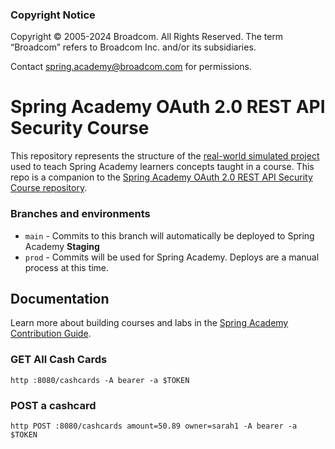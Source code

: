 ### Copyright Notice

Copyright © 2005-2024 Broadcom. All Rights Reserved. The term “Broadcom” refers to Broadcom Inc. and/or its subsidiaries.

Contact spring.academy@broadcom.com for permissions.

# Spring Academy OAuth 2.0 REST API Security Course

This repository represents the structure of the [real-world simulated project](https://github.com/vmware-tanzu-learning/spring-academy/blob/main/docs/lab-authoring-style-guide.md#remember-youre-building-a-real-application) used to teach Spring Academy learners concepts taught in a course.
This repo is a companion to the [Spring Academy OAuth 2.0 REST API Security Course repository](https://github.com/vmware-tanzu-learning/course-secure-rest-api-oauth2).

### Branches and environments 

- `main` - Commits to this branch will automatically be deployed to Spring Academy **Staging**
- `prod` - Commits will be used for Spring Academy. Deploys are a manual process at this time. 

## Documentation

Learn more about building courses and labs in the [Spring Academy Contribution Guide](https://github.com/vmware-tanzu-learning/spring-academy/blob/main/CONTRIBUTING.md).

### GET All Cash Cards

```shell
http :8080/cashcards -A bearer -a $TOKEN
```

### POST a cashcard

```shell
http POST :8080/cashcards amount=50.89 owner=sarah1 -A bearer -a $TOKEN 
```
